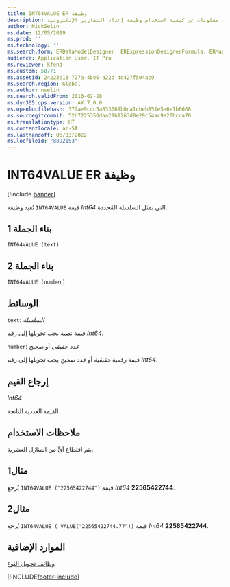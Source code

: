 ```yaml
---
title: INT64VALUE ER وظيفة
description: توفر هذه المقالة معلومات عن كيفية استخدام وظيفة إعداد التقارير الإلكترونية INT64VALUE‏ (ER).
author: NickSelin
ms.date: 12/05/2019
ms.prod: ''
ms.technology: ''
ms.search.form: ERDataModelDesigner, ERExpressionDesignerFormula, ERMappedFormatDesigner, ERModelMappingDesigner
audience: Application User, IT Pro
ms.reviewer: kfend
ms.custom: 58771
ms.assetid: 24223e13-727a-4be6-a22d-4d427f504ac9
ms.search.region: Global
ms.author: nselin
ms.search.validFrom: 2016-02-28
ms.dyn365.ops.version: AX 7.0.0
ms.openlocfilehash: 37fae9cdc5a833009b0ca1cbeb851e5e6e1b6608
ms.sourcegitcommit: 52b7225350daa29b1263d8e29c54ac9e20bcca70
ms.translationtype: HT
ms.contentlocale: ar-SA
ms.lasthandoff: 06/03/2022
ms.locfileid: "8892153"
---
```

# <a name="int64value-er-function"></a>INT64VALUE ER وظيفة

[!include [banner](../includes/banner.md)]

تُعيد وظيفة `INT64VALUE` قيمة *Int64* التي تمثل السلسلة المُحددة.

## <a name="syntax-1"></a>بناء الجملة 1

```vb
INT64VALUE (text)
```

## <a name="syntax-2"></a>بناء الجملة 2

```vb
INT64VALUE (number)
```

## <a name="arguments"></a>الوسائط

`text`: *السلسلة*

قيمة نصية يجب تحويلها إلى رقم *Int64*.

`number`: *عدد حقيقي* أو *صحيح*

قيمة رقمية *حقيقية* أو *عدد صحيح* يجب تحويلها إلى رقم *Int64*.

## <a name="return-values"></a>إرجاع القيم

*Int64*

القيمة العددية الناتجة.

## <a name="usage-notes"></a>ملاحظات الاستخدام

يتم اقتطاع أيٍّ من المنازل العشرية.

## <a name="example-1"></a>مثال1

يُرجع `INT64VALUE ("22565422744")` قيمة *Int64* **22565422744**.

## <a name="example-2"></a>مثال2

يُرجع `INT64VALUE ( VALUE("22565422744.77"))` قيمة *Int64* **‎22565422744**.

## <a name="additional-resources"></a>الموارد الإضافية

[وظائف تحويل النوع](er-functions-category-type-conversion.md)


[!INCLUDE[footer-include](../../../includes/footer-banner.md)]